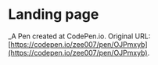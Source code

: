 # Landing page
 _A Pen created at CodePen.io. Original URL: [https://codepen.io/zee007/pen/OJPmxyb](https://codepen.io/zee007/pen/OJPmxyb).

 